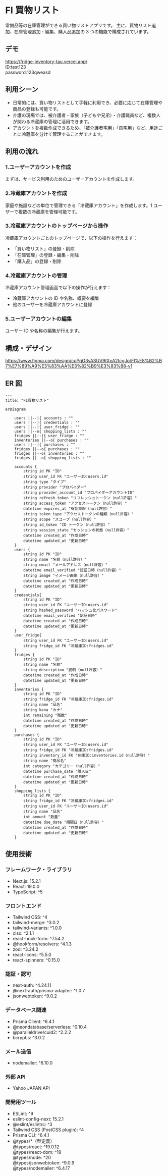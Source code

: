 # FI 買物リスト

常備品等の在庫管理ができる買い物リストアプリです。
主に、買物リスト追加、在庫管理追加・編集、購入品追加の 3 つの機能で構成されています。

## デモ

https://fridge-inventory-tau.vercel.app/  
ID:test123  
password:123qweasd

## 利用シーン

- 日常的には、買い物リストとして手軽に利用でき、必要に応じて在庫管理や商品の登録も可能です。
- 介護の現場では、被介護者・家族（子どもや兄弟）・介護職員など、複数人が関わる冷蔵庫の管理に活用できます。
- アカウントを複数作成できるため、「被介護者宅用」「自宅用」など、用途ごとに冷蔵庫を分けて管理することができます。

## 利用の流れ

### 1.ユーザーアカウントを作成
まずは、サービス利用のためのユーザーアカウントを作成します。

### 2.冷蔵庫アカウントを作成
家庭や施設などの単位で管理できる「冷蔵庫アカウント」を作成します。1 ユーザーで複数の冷蔵庫を管理可能です。

### 3.冷蔵庫アカウントのトップページから操作
冷蔵庫アカウントごとのトップページで、以下の操作を行えます：

  - 「買い物リスト」の登録・削除
  - 「在庫管理」の登録・編集・削除
  - 「購入品」の登録・削除

### 4.冷蔵庫アカウントの管理
冷蔵庫アカウント管理画面で以下の操作が行えます：

  - 冷蔵庫アカウントの ID や名称、概要を編集
  - 他のユーザーを冷蔵庫アカウントに登録

### 5.ユーザーアカウントの編集
ユーザー ID や名称の編集が行えます。

## 構成・デザイン

https://www.figma.com/design/cuPqO3vASUV9tXxA2tcgJo/FI%E8%B2%B7%E7%89%A9%E3%83%AA%E3%82%B9%E3%83%88-v1

## ER 図

```mermaid
---
title: "FI買物リスト"
---
erDiagram

    users ||--|{ accounts : ""
    users ||--|{ credentials : ""
    users ||--|{ user_fridge : ""
    users ||--o{ shopping_lists : ""
    fridges ||--|{ user_fridge : ""
    inventories ||--o{ purchases : ""
    users ||--|{ purchases : ""
    fridges ||--o{ purchases : ""
    fridges ||--o{ inventories : ""
    fridges ||--o{ shopping_lists : ""

    accounts {
        string id PK "ID"
        string user_id FK "ユーザーID:users.id"
        string type "タイプ"
        string provider "プロバイダー"
        string provider_account_id "プロバイダーアカウントID"
        string refresh_token "リフレッシュトークン（null許容）"
        string access_token "アクセストークン（null許容）"
        datetime expires_at "有効期限（null許容）"
        string token_type "アクセストークンの種類（null許容）"
        string scope "スコープ（null許容）"
        string id_token "ID トークン（null許容）"
        string session_state "セッションの状態（null許容）"
        datetime created_at "作成日時"
        datetime updated_at "更新日時"
    }
    users {
        string id PK "ID"
        string name "名前（null許容）"
        string email "メールアドレス（null許容）"
        datetime email_verified "認証日時（null許容）"
        string image "イメージ画像（null許容）"
        datetime created_at "作成日時"
        datetime updated_at "更新日時"
    }
    credentials{
        string id PK "ID"
        string user_id FK "ユーザーID:users.id"
        string hashed_password "ハッシュ化パスワード"
        datetime email_verified "認証日時"
        datetime created_at "作成日時"
        datetime updated_at "更新日時"
    }
    user_fridge{
        string user_id FK "ユーザーID:users.id"
        string fridge_id FK "冷蔵庫ID:fridges.id"
    }
    fridges {
        string id PK "ID"
        string name "名前"
        string description "説明（null許容）"
        datetime created_at "作成日時"
        datetime updated_at "更新日時"
    }
    inventories {
        string id PK "ID"
        string fridge_id FK "冷蔵庫ID:fridges.id"
        string name "品名"
        string kana "カナ"
        int remaining "残数"
        datetime created_at "作成日時"
        datetime updated_at "更新日時"
    }
    purchases {
        string id PK "ID"
        string user_id FK "ユーザーID:users.id"
        string fridge_id FK "冷蔵庫ID:fridges.id"
        string inventory_id FK "在庫ID:inventories.id（null許容）"
        string name "商品名"
        int category "カテゴリー（null許容）"
        datetime purchase_date "購入日"
        datetime created_at "作成日時"
        datetime updated_at "更新日時"
    }
    shopping_lists {
        string id PK "ID"
        string fridge_id FK "冷蔵庫ID:fridges.id"
        string user_id FK "ユーザーID:users.id"
        string name "品名"
        int amount "数量"
        datetime due_date "期限日（null許容）"
        datetime created_at "作成日時"
        datetime updated_at "更新日時"
    }
```

## 使用技術

### フレームワーク・ライブラリ

- Next.js: 15.2.1
- React: 19.0.0
- TypeScript: ^5

### フロントエンド

- Tailwind CSS: ^4
- tailwind-merge: ^3.0.2
- tailwind-variants: ^1.0.0
- clsx: ^2.1.1
- react-hook-form: ^7.54.2
- @hookform/resolvers: ^4.1.3
- zod: ^3.24.2
- react-icons: ^5.5.0
- react-spinners: ^0.15.0

### 認証・認可

- next-auth: ^4.24.11
- @next-auth/prisma-adapter: ^1.0.7
- jsonwebtoken: ^9.0.2

### データベース関連

- Prisma Client: ^6.4.1
- @neondatabase/serverless: ^0.10.4
- @paralleldrive/cuid2: ^2.2.2
- bcryptjs: ^3.0.2

### メール送信

- nodemailer: ^6.10.0

### 外部 API

- Yahoo JAPAN API

### 開発用ツール

- ESLint: ^9
- eslint-config-next: 15.2.1
- @eslint/eslintrc: ^3
- Tailwind CSS (PostCSS plugin): ^4
- Prisma CLI: ^6.4.1
- @types/\*（型定義）  
  @types/react: ^19.0.12  
  @types/react-dom: ^19  
  @types/node: ^20  
  @types/jsonwebtoken: ^9.0.9  
  @types/nodemailer: ^6.4.17
